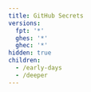 ```yaml
---
title: GitHub Secrets
versions:
  fpt: '*'
  ghes: '*'
  ghec: '*'
hidden: true
children:
  - /early-days
  - /deeper
---
```

